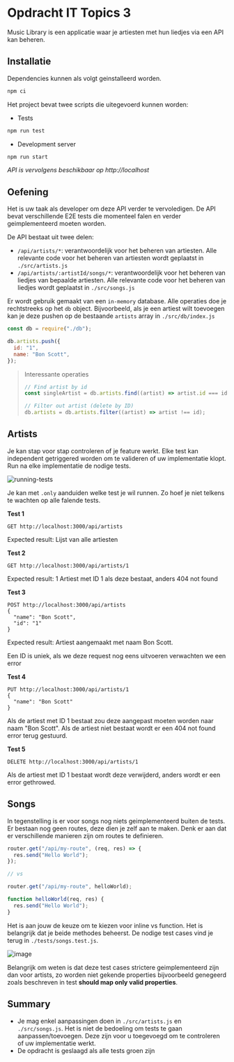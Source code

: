 # Opdracht IT Topics 3

Music Library is een applicatie waar je artiesten met hun liedjes via een API kan beheren.

## Installatie

Dependencies kunnen als volgt geinstalleerd worden.

```sh
npm ci
```

Het project bevat twee scripts die uitegevoerd kunnen worden:

- Tests

```sh
npm run test
```

- Development server

```sh
npm run start
```

_API is vervolgens beschikbaar op http://localhost_

## Oefening

Het is uw taak als developer om deze API verder te vervoledigen. De API bevat verschillende E2E tests die momenteel falen en verder geimplementeerd moeten worden.

De API bestaat uit twee delen:

- `/api/artists/*`: verantwoordelijk voor het beheren van artiesten. Alle relevante code voor het beheren van artiesten wordt geplaatst in `./src/artists.js`
- `/api/artists/:artistId/songs/*`: verantwoordelijk voor het beheren van liedjes van bepaalde artiesten. Alle relevante code voor het beheren van liedjes wordt geplaatst in `./src/songs.js`

Er wordt gebruik gemaakt van een `in-memory` database. Alle operaties doe je rechtstreeks op het `db` object. Bijvoorbeeld, als je een artiest wilt toevoegen kan je deze pushen op de bestaande `artists` array in `./src/db/index.js`

```js
const db = require("./db");

db.artists.push({
  id: "1",
  name: "Bon Scott",
});
```

> Interessante operaties
>
> ```js
> // Find artist by id
> const singleArtist = db.artists.find((artist) => artist.id === id);
>
> // Filter out artist (delete by ID)
> db.artists = db.artists.filter((artist) => artist !== id);
> ```

## Artists

Je kan stap voor stap controleren of je feature werkt. Elke test kan independent getriggered worden om te valideren of uw implementatie klopt. Run na elke implementatie de nodige tests.

![running-tests](https://user-images.githubusercontent.com/1385245/144660555-4352e88d-7ead-46d1-a813-6547fa18c9ac.gif)

Je kan met `.only` aanduiden welke test je wil runnen. Zo hoef je niet telkens te wachten op alle falende tests.

**Test 1**

```
GET http://localhost:3000/api/artists
```

Expected result: Lijst van alle artiesten

**Test 2**

```
GET http://localhost:3000/api/artists/1
```

Expected result: 1 Artiest met ID 1 als deze bestaat, anders 404 not found

**Test 3**

```
POST http://localhost:3000/api/artists
{
  "name": "Bon Scott",
  "id": "1"
}
```

Expected result: Artiest aangemaakt met naam Bon Scott.

Een ID is uniek, als we deze request nog eens uitvoeren verwachten we een error

**Test 4**

```
PUT http://localhost:3000/api/artists/1
{
  "name": "Bon Scott"
}
```

Als de artiest met ID 1 bestaat zou deze aangepast moeten worden naar naam "Bon Scott".
Als de artiest niet bestaat wordt er een 404 not found error terug gestuurd.

**Test 5**

```
DELETE http://localhost:3000/api/artists/1
```

Als de artiest met ID 1 bestaat wordt deze verwijderd, anders wordt er een error gethrowed.

## Songs

In tegenstelling is er voor songs nog niets geimplementeerd buiten de tests. Er bestaan nog geen routes, deze dien je zelf aan te maken. Denk er aan dat er verschillende manieren zijn om routes te definieren.

```js
router.get("/api/my-route", (req, res) => {
  res.send("Hello World");
});

// vs

router.get("/api/my-route", helloWorld);

function helloWorld(req, res) {
  res.send("Hello World");
}
```

Het is aan jouw de keuze om te kiezen voor inline vs function. Het is belangrijk dat je beide methodes beheerst.
De nodige test cases vind je terug in `./tests/songs.test.js`.

![image](https://user-images.githubusercontent.com/1385245/144661193-f3fdf166-8333-4c94-92eb-f49779003282.png)

Belangrijk om weten is dat deze test cases strictere geimplementeerd zijn dan voor artists, zo worden niet gekende properties bijvoorbeeld genegeerd zoals beschreven in test **should map only valid properties**.

## Summary

- Je mag enkel aanpassingen doen in `./src/artists.js` en `./src/songs.js`. Het is niet de bedoeling om tests te gaan aanpassen/toevoegen. Deze zijn voor u toegevoegd om te controleren of uw implementatie werkt.
- De opdracht is geslaagd als alle tests groen zijn
